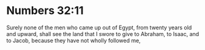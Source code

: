 # Numbers 32:11

Surely none of the men who came up out of Egypt, from twenty years old and upward, shall see the land that I swore to give to Abraham, to Isaac, and to Jacob, because they have not wholly followed me,

